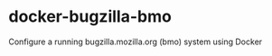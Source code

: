 docker-bugzilla-bmo
===================

Configure a running bugzilla.mozilla.org (bmo) system using Docker
